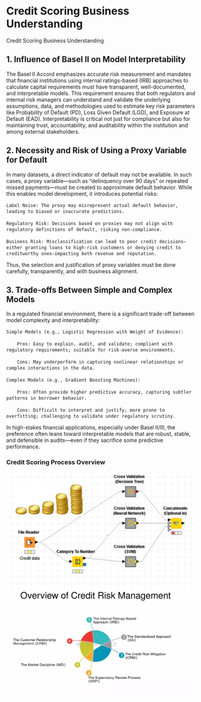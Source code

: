 
# Credit Scoring Business Understanding 

Credit Scoring Business Understanding
## 1. Influence of Basel II on Model Interpretability

The Basel II Accord emphasizes accurate risk measurement and mandates that financial institutions using internal ratings-based (IRB) approaches to calculate capital requirements must have transparent, well-documented, and interpretable models. This requirement ensures that both regulators and internal risk managers can understand and validate the underlying assumptions, data, and methodologies used to estimate key risk parameters like Probability of Default (PD), Loss Given Default (LGD), and Exposure at Default (EAD). Interpretability is critical not just for compliance but also for maintaining trust, accountability, and auditability within the institution and among external stakeholders.
## 2. Necessity and Risk of Using a Proxy Variable for Default

In many datasets, a direct indicator of default may not be available. In such cases, a proxy variable—such as “delinquency over 90 days” or repeated missed payments—must be created to approximate default behavior. While this enables model development, it introduces potential risks:

    Label Noise: The proxy may misrepresent actual default behavior, leading to biased or inaccurate predictions.

    Regulatory Risk: Decisions based on proxies may not align with regulatory definitions of default, risking non-compliance.

    Business Risk: Misclassification can lead to poor credit decisions—either granting loans to high-risk customers or denying credit to creditworthy ones—impacting both revenue and reputation.

Thus, the selection and justification of proxy variables must be done carefully, transparently, and with business alignment.
## 3. Trade-offs Between Simple and Complex Models

In a regulated financial environment, there is a significant trade-off between model complexity and interpretability:

    Simple Models (e.g., Logistic Regression with Weight of Evidence):

        Pros: Easy to explain, audit, and validate; compliant with regulatory requirements; suitable for risk-averse environments.

        Cons: May underperform in capturing nonlinear relationships or complex interactions in the data.

    Complex Models (e.g., Gradient Boosting Machines):

        Pros: Often provide higher predictive accuracy, capturing subtler patterns in borrower behavior.

        Cons: Difficult to interpret and justify; more prone to overfitting; challenging to validate under regulatory scrutiny.

In high-stakes financial applications, especially under Basel II/III, the preference often leans toward interpretable models that are robust, stable, and defensible in audits—even if they sacrifice some predictive performance.

### Credit Scoring Process Overview

![Credit Scoring Diagram](images/1520154532979.jpg)
![Credit Scoring Diagram](images/Basel-Accords--What-They-Are-and-How-They-Affect-Credit-Risk-Management--Overview-of-Credit-Risk-Management.jpg)
